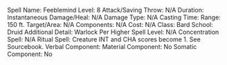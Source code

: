 
Spell Name: Feeblemind
Level: 8
Attack/Saving Throw: N/A
Duration: Instantaneous
Damage/Heal: N/A
Damage Type: N/A
Casting Time: 
Range: 150 ft.
Target/Area: N/A
Components: N/A
Cost: N/A
Class: Bard
School:  Druid
Additional Detail:  Warlock
Per Higher Spell Level: N/A
Concentration Spell: N/A
Ritual Spell: Creature INT and CHA scores become 1.  See Sourcebook.
Verbal Component: 
Material Component: No
Somatic Component: No
